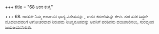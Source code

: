 +++
title = "68 ಅರಸ ಕೇಳೈ"

+++
68. ಅರಸನೇ ನಿಮ್ಮ ಅರ್ಜುನನ ಭಾಗ್ಯ ವಿಶೇಷವನ್ನು , ಈಶನ ಕರುಣೆಯನ್ನು ಕೇಳು. ಶುಕ ಸನಕ ಸಿದ್ಧರೇ ಮೊದಲಾದವರಿಗೆ  ಅಗೋಚರವಾದ ನಿರುಪಮ ನಿಜಸ್ವರೂಪವನ್ನು ಅವನಿಗೆ ಪರಶಿವನು ದಯಪಾಲಿಸಲು, ಸುರವೃಂದ ಜಯಜಯವೆಂದಿತು.